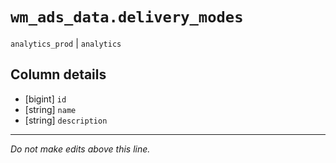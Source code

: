 # `wm_ads_data.delivery_modes`
`analytics_prod` | `analytics`

## Column details
* [bigint]    `id`
* [string]    `name`
* [string]    `description`

-------------------------------------------------------------------------------
*Do not make edits above this line.*
